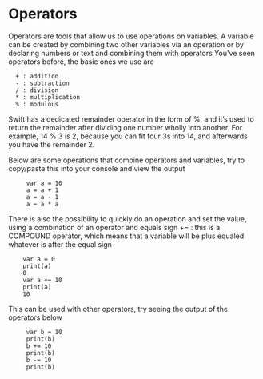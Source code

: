 # Operators
 
Operators are tools that allow us to use operations on variables. A variable can be created by combining two other variables via an operation or by
 declaring numbers or text and combining them with operators
 You've seen operators before, the basic ones we use are
     
      + : addition
      - : subtraction
      / : division
      * : multiplication
      % : modulous

Swift has a dedicated remainder operator in the form of %, and it’s used to return the remainder after dividing one number wholly into another. For example, 14 % 3 is 2, because you can fit four 3s into 14, and afterwards you have the remainder 2.
 
 Below are some operations that combine operators and variables, try to copy/paste this into your console and view the output
     
         var a = 10
         a = a + 1
         a = a - 1
         a = a * a
 
 There is also the possibility to quickly do an operation and set the value, using a combination of an operator and equals sign
 += : this is a COMPOUND operator, which means that a variable will be plus equaled whatever is after the equal sign
  
        var a = 0
        print(a)
        0
        var a += 10
        print(a)
        10
         
 This can be used with other operators, try seeing the output of the operators below
 
         var b = 10
         print(b)
         b += 10
         print(b)
         b -= 10
         print(b)
 
